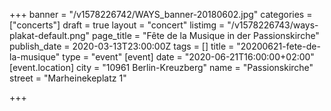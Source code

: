 +++
banner = "/v1578226742/WAYS_banner-20180602.jpg"
categories = ["concerts"]
draft = true
layout = "concert"
listimg = "/v1578226743/ways-plakat-default.png"
page_title = "Fête de la Musique in der Passionskirche"
publish_date = 2020-03-13T23:00:00Z
tags = []
title = "20200621-fete-de-la-musique"
type = "event"
[event]
date = "2020-06-21T16:00:00+02:00"
[event.location]
city = "10961 Berlin-Kreuzberg"
name = "Passionskirche"
street = "Marheinekeplatz 1"

+++
